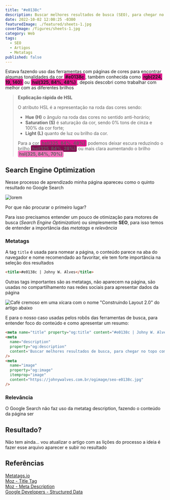 ```yaml
---
title: "#e0138c"
description: Buscar melhores resultados de busca (SEO), para chegar no topo com "#e0138c"
date: 2022-10-02 12:00:25 -0300
featuredImage: ./featured/sheets-1.jpg
coverImage: /figures/sheets-1.jpg
category: Web
tags:
  - SEO
  - Artigos
  - Metatags
published: false
---
```


Estava fazendo uso das ferramentas com páginas de cores para encontrar algumas tonalidades da cor <span style="background-color: #e0138c; color: var(--white);font-weight:700;padding: 2px 4px;border-radius:4px;">#e0138c</span>, também conhecida como <span style="background-color: rgb(224, 19, 140); color: var(--white);font-weight:700;padding: 2px 4px;border-radius:4px;">rgb(224, 19, 140)</span> ou <span style="background-color: hsl(325, 84%, 48%); color: var(--white);font-weight:700;padding: 2px 4px;border-radius:4px;">hsl(325, 84%, 48%)</span>, depois descobri como trabalhar com melhor com as diferentes brilhos

<blockquote>

**Explicação rápida de HSL**

O atributo HSL é a representação na roda das cores sendo:

- **Hue (H)** o ângulo na roda das cores no sentido anti-horário;
- **Saturation (S)** é saturação da cor, sendo 0% tons de cinza e 100% da cor forte;
- **Light (L)** quanto de luz ou brilho da cor.

Para a cor <span style="background-color: hsl(325, 84%, 48%); color: var(--white);font-weight:700;padding: 2px 4px;border-radius:4px;">hsl(325, 84%, 48%)</span> podemos deixar escura reduzindo o brilho <span style="background-color: hsl(325, 84%, 28%); color: var(--white);font-weight:700;padding: 2px 4px;border-radius:4px;">hsl(325, 84%, 28%)</span> ou mais clara aumentando o brilho <span style="background-color: hsl(325, 84%, 70%); color: var(--white);font-weight:700;padding: 2px 4px;border-radius:4px;">hsl(325, 84%, 70%)</span>

</blockquote>

## Search Engine Optimization

Nesse processo de aprendizado minha página apareceu como o quinto resultado no Google Search

![lorem](/figures/seo_cor_2022-09-28.png "lipsum")

Por que não procurar o primeiro lugar?

Para isso precisamos entender um pouco de otimização para motores de busca (_Search Engine Optimization_) ou simplesmente **SEO**, para isso temos de entender a importância das _metatags_ e _relevância_

### Metatags

A tag `title` é usada para nomear a página, o conteúdo parece na aba do navegador e nome recomendado ao favoritar, ele tem forte importância na seleção dos resultados

```html
<title>#e0138c | Johny W. Alves</title>
```

Outras tags importantes são as metatags, não aparecem na página, são usadas no compartilhamento nas redes sociais para apresentar dados da página

![Café cremoso em uma xícara com o nome "Construindo Layout 2.0" do artigo abaixo](/figures/og_gastby_before.png "Compartilhamento de postagem no Twitter")

E para o nosso caso usadas pelos robôs das ferramentas de busca, para entender foco do conteúdo e como apresentar um resumo:

```html
<meta name="title" property="og:title" content="#e0138c | Johny W. Alves" />
<meta
  name="description"
  property="og:description"
  content='Buscar melhores resultados de busca, para chegar no topo com "#e0138c"'
/>
<meta
  name="image"
  property="og:image"
  itemprop="image"
  content="https://johnywalves.com.br/ogimage/seo-e0138c.jpg"
/>
```

### Relevância

O Google Search não faz uso da metatag description, fazendo o conteúdo da página ser

## Resultado?

Não tem ainda... vou atualizar o artigo com as lições do processo a ideia é fazer esse arquivo aparecer e subir no resultado

## Referências

[Metatags.io](https://metatags.io/)  
[Moz - Title Tag](https://moz.com/learn/seo/title-tag)  
[Moz - Meta Description](https://moz.com/learn/seo/meta-description)  
[Google Developers - Structured Data](https://developers.google.com/search/docs/advanced/structured-data)
